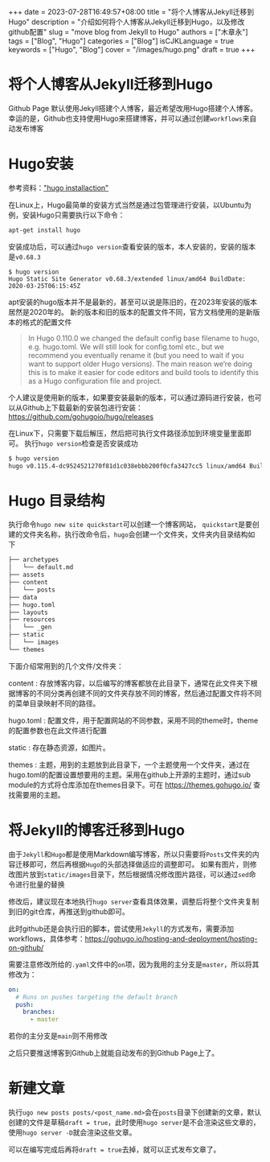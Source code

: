 +++ 
date = 2023-07-28T16:49:57+08:00
title = "将个人博客从Jekyll迁移到Hugo"
description = "介绍如何将个人博客从Jekyll迁移到Hugo，以及修改github配置"
slug = "move blog from Jekyll to Hugo"
authors = ["木章永"]
tags = ["Blog", "Hugo"]
categories = ["Blog"]
isCJKLanguage = true
keywords = ["Hugo", "Blog"]
cover = "/images/hugo.png"
draft = true
+++

# 将个人博客从Jekyll迁移到Hugo
Github Page 默认使用Jekyll搭建个人博客，最近希望改用Hugo搭建个人博客。幸运的是，Github也支持使用Hugo来搭建博客，并可以通过创建`workflows`来自动发布博客

# Hugo安装
参考资料：["hugo installaction"](https://gohugo.io/installation/)


在Linux上，Hugo最简单的安装方式当然是通过包管理进行安装，以Ubuntu为例，安装Hugo只需要执行以下命令：
``` bash
apt-get install hugo
```
安装成功后，可以通过`hugo version`查看安装的版本，本人安装的，安装的版本是`v0.68.3`
```
$ hugo version
Hugo Static Site Generator v0.68.3/extended linux/amd64 BuildDate: 2020-03-25T06:15:45Z
```

apt安装的hugo版本并不是最新的，甚至可以说是陈旧的，在2023年安装的版本居然是2020年的。
新的版本和旧的版本的配置文件不同，官方文档使用的是新版本的格式的配置文件
> In Hugo 0.110.0 we changed the default config base filename to hugo, e.g. hugo.toml. We will still look for config.toml etc., but we recommend you eventually rename it (but you need to wait if you want to support older Hugo versions). The main reason we’re doing this is to make it easier for code editors and build tools to identify this as a Hugo configuration file and project.

个人建议是使用新的版本，如果要安装最新的版本，可以通过源码进行安装，也可以从Github上下载最新的安装包进行安装：https://github.com/gohugoio/hugo/releases

在Linux下，只需要下载后解压，然后把可执行文件路径添加到环境变量里面即可。
执行`hugo version`检查是否安装成功
``` bash
$ hugo version
hugo v0.115.4-dc9524521270f81d1c038ebbb200f0cfa3427cc5 linux/amd64 BuildDate=2023-07-20T06:49:57Z VendorInfo=gohugoio
```

# Hugo 目录结构

执行命令`hugo new site quickstart`可以创建一个博客网站， `quickstart`是要创建的文件夹名称，执行改命令后，`hugo`会创建一个文件夹，文件夹内目录结构如下
``` bash
├── archetypes
│   └── default.md
├── assets
├── content
│   └── posts
├── data
├── hugo.toml
├── layouts
├── resources
│   └── _gen
├── static
│   └── images
└── themes
```

下面介绍常用到的几个文件/文件夹：

content : 存放博客内容，以后编写的博客都放在此目录下，通常在此文件夹下根据博客的不同分类再创建不同的文件夹存放不同的博客，然后通过配置文件将不同的菜单目录映射不同的路径。

hugo.toml : 配置文件，用于配置网站的不同参数，采用不同的theme时，theme的配置参数也在此文件进行配置

static : 存在静态资源，如图片。 

themes : 主题，用到的主题放到此目录下，一个主题使用一个文件夹，通过在hugo.toml的配置设置想要用的主题。采用在github上开源的主题时，通过sub module的方式将仓库添加在themes目录下。可在 https://themes.gohugo.io/ 查找需要用的主题。

# 将Jekyll的博客迁移到Hugo 
由于`Jekyll`和`Hugo`都是使用Markdown编写博客，所以只需要将`Posts`文件夹的内容迁移即可，然后再根据`Hugo`的头部选择做适应的调整即可。
如果有图片，则修改图片放到`static/images`目录下，然后根据情况修改图片路径，可以通过`sed`命令进行批量的替换

修改后，建议现在本地执行`hugo server`查看具体效果，调整后将整个文件夹复制到旧的git仓库，再推送到github即可。

此时github还是会执行旧的脚本，尝试使用`Jekyll`的方式发布，需要添加workflows，具体参考：https://gohugo.io/hosting-and-deployment/hosting-on-github/

需要注意修改所给的`.yaml`文件中的`on`项，因为我用的主分支是`master`，所以将其修改为：
``` yaml
on:
  # Runs on pushes targeting the default branch
  push:
    branches:
      - master
```
若你的主分支是`main`则不用修改

之后只要推送博客到Github上就能自动发布的到Github Page上了。

# 新建文章
执行`ugo new posts posts/<post_name.md>`会在`posts`目录下创建新的文章，默认创建的文件是草稿`draft = true`，此时使用`hugo server`是不会渲染这些文章的，使用`hugo server -D`就会渲染这些文章。

可以在编写完成后再将`draft = true`去掉，就可以正式发布文章了。